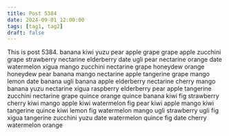 ```yaml
---
title: Post 5384
date: 2024-09-01 12:00:00
tags: [tag1, tag2]
draft: false
---
```

This is post 5384.
banana
kiwi
yuzu
pear
apple
grape
grape
apple
zucchini
grape
strawberry
nectarine
elderberry
date
ugli
pear
nectarine
orange
date
watermelon
xigua
mango
zucchini
nectarine
grape
honeydew
orange
honeydew
pear
banana
mango
nectarine
apple
tangerine
grape
mango
lemon
date
banana
ugli
banana
apple
elderberry
nectarine
cherry
mango
banana
yuzu
nectarine
xigua
raspberry
elderberry
pear
apple
tangerine
zucchini
nectarine
grape
quince
orange
quince
banana
kiwi
fig
strawberry
cherry
kiwi
mango
apple
kiwi
watermelon
fig
pear
kiwi
apple
mango
kiwi
tangerine
quince
kiwi
lemon
fig
watermelon
mango
ugli
strawberry
ugli
fig
xigua
tangerine
zucchini
yuzu
date
watermelon
quince
fig
date
cherry
watermelon
orange
